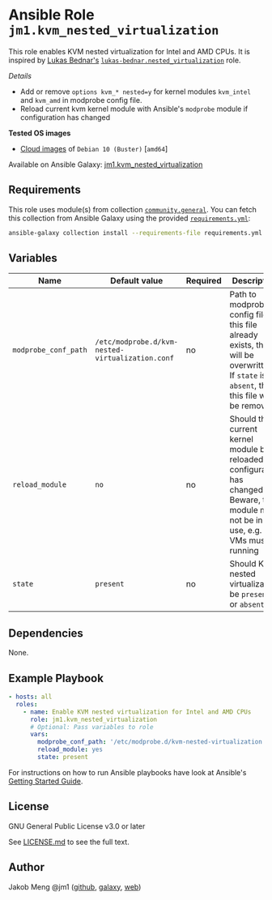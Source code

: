 # Ansible Role `jm1.kvm_nested_virtualization`

This role enables KVM nested virtualization for Intel and AMD CPUs.
It is inspired by [Lukas Bednar's](https://github.com/lukas-bednar)
[`lukas-bednar.nested_virtualization`](https://github.com/lukas-bednar/ansible-role-nested-virtualization) role.

*Details*
* Add or remove `options kvm_* nested=y` for kernel modules `kvm_intel` and `kvm_amd` in modprobe config file.
* Reload current kvm kernel module with Ansible's `modprobe` module if configuration has changed

**Tested OS images**
- [Cloud images](https://cdimage.debian.org/cdimage/openstack/current/) of `Debian 10 (Buster)` \[`amd64`\]

Available on Ansible Galaxy: [jm1.kvm_nested_virtualization](https://galaxy.ansible.com/jm1/kvm_nested_virtualization)

## Requirements

This role uses module(s) from collection [`community.general`][galaxy-community-general]. You can fetch this collection
from Ansible Galaxy using the provided [`requirements.yml`](requirements.yml):

```sh
ansible-galaxy collection install --requirements-file requirements.yml
```

[galaxy-community-general]: https://galaxy.ansible.com/community/general

## Variables

| Name                 | Default value                                    | Required | Description                                                                                                                                     |
| -------------------- | ------------------------------------------------ | -------- | ----------------------------------------------------------------------------------------------------------------------------------------------- |
| `modprobe_conf_path` | `/etc/modprobe.d/kvm-nested-virtualization.conf` | no       | Path to modprobe config file. If this file already exists, then it will be overwritten. If `state` is `absent`, then this file will be removed. |
| `reload_module`      | `no`                                             | no       | Should the current kernel module be reloaded if configuration has changed. Beware, the module must not be in use, e.g. no VMs must be running   |
| `state`              | `present`                                        | no       | Should KVM nested virtualization be `present` or `absent`                                                                                       |

## Dependencies

None.

## Example Playbook

```yml
- hosts: all
  roles:
    - name: Enable KVM nested virtualization for Intel and AMD CPUs
      role: jm1.kvm_nested_virtualization
      # Optional: Pass variables to role
      vars:
        modprobe_conf_path: '/etc/modprobe.d/kvm-nested-virtualization.conf'
        reload_module: yes
        state: present
```

For instructions on how to run Ansible playbooks have look at Ansible's
[Getting Started Guide](https://docs.ansible.com/ansible/latest/network/getting_started/first_playbook.html).

## License

GNU General Public License v3.0 or later

See [LICENSE.md](LICENSE.md) to see the full text.

## Author

Jakob Meng
@jm1 ([github](https://github.com/jm1), [galaxy](https://galaxy.ansible.com/jm1), [web](http://www.jakobmeng.de))
